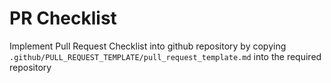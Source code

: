 # PR Checklist
Implement Pull Request Checklist into github repository by copying `.github/PULL_REQUEST_TEMPLATE/pull_request_template.md` into the required repository
